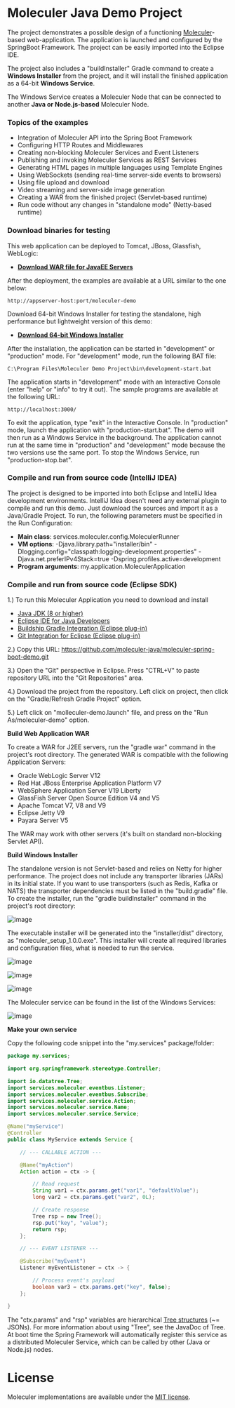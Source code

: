 # Moleculer Java Demo Project

The project demonstrates a possible design of a functioning
[Moleculer](https://moleculer-java.github.io/moleculer-java/)-based
web-application. The application is launched and configured by the SpringBoot Framework.
The project can be easily imported into the Eclipse IDE.

The project also includes a "buildInstaller" Gradle command to create a **Windows Installer** from the project,
and it will install the finished application as a 64-bit **Windows Service**.

The Windows Service creates a Moleculer Node that can be connected to another **Java or Node.js-based** Moleculer Node.

### Topics of the examples ###

- Integration of Moleculer API into the Spring Boot Framework
- Configuring HTTP Routes and Middlewares
- Creating non-blocking Moleculer Services and Event Listeners
- Publishing and invoking Moleculer Services as REST Services
- Generating HTML pages in multiple languages using Template Engines
- Using WebSockets (sending real-time server-side events to browsers)
- Using file upload and download
- Video streaming and server-side image generation
- Creating a WAR from the finished project (Servlet-based runtime)
- Run code without any changes in "standalone mode" (Netty-based runtime)

### Download binaries for testing ###

This web application can be deployed to Tomcat, JBoss, Glassfish, WebLogic:

- **[Download WAR file for JavaEE Servers](https://github.com/moleculer-java/moleculer-spring-boot-demo/raw/master/installer/dist/moleculer-demo.war)**

After the deployment, the examples are available at a URL similar to the one below:

```
http://appserver-host:port/moleculer-demo
```

Download 64-bit Windows Installer for testing the standalone, high performance but lightweight version of this demo:

- **[Download 64-bit Windows Installer](https://github.com/moleculer-java/moleculer-spring-boot-demo/raw/master/installer/dist/moleculer_setup_1.0.0.exe)**

After the installation, the application can be started in "development" or "production" mode.
For "development" mode, run the following BAT file:

```
C:\Program Files\Moleculer Demo Project\bin\development-start.bat
```
The application starts in "development" mode with an Interactive Console (enter "help" or "info" to try it out).
The sample programs are available at the following URL:
```
http://localhost:3000/
```
To exit the application, type "exit" in the Interactive Console.
In "production" mode, launch the application with "production-start.bat".
The demo will then run as a Windows Service in the background.
The application cannot run at the same time in "production" and "development" mode
because the two versions use the same port.
To stop the Windows Service, run "production-stop.bat".

### Compile and run from source code (IntelliJ IDEA) ###

The project is designed to be imported into both Eclipse and IntelliJ Idea development environments.
IntelliJ Idea doesn't need any external plugin to compile and run this demo.
Just download the sources and import it as a Java/Gradle Project.
To run, the following parameters must be specified in the Run Configuration:

- **Main class**: services.moleculer.config.MoleculerRunner
- **VM options**: -Djava.library.path="installer/bin" -Dlogging.config="classpath:logging-development.properties" -Djava.net.preferIPv4Stack=true -Dspring.profiles.active=development
- **Program arguments**: my.application.MoleculerApplication

### Compile and run from source code (Eclipse SDK) ###

1.) To run this Moleculer Application you need to download and install

- [Java JDK (8 or higher)](https://www.oracle.com/technetwork/java/javase/downloads/jdk8-downloads-2133151.html)
- [Eclipse IDE for Java Developers](https://www.eclipse.org/downloads/packages/)
- [Buildship Gradle Integration (Eclipse plug-in)](https://marketplace.eclipse.org/content/buildship-gradle-integration)
- [Git Integration for Eclipse (Eclipse plug-in)](https://marketplace.eclipse.org/content/egit-git-integration-eclipse)

2.) Copy this URL: https://github.com/moleculer-java/moleculer-spring-boot-demo.git

3.) Open the "Git" perspective in Eclipse. Press "CTRL+V" to paste repository URL into the "Git Repositories" area.

4.) Download the project from the repository. Left click on project, then click on the "Gradle/Refresh Gradle Project" option.

5.) Left click on "molleculer-demo.launch" file, and press on the "Run As/moleculer-demo" option.

**Build Web Application WAR**

To create a WAR for J2EE servers, run the "gradle war" command in the project's root directory.
The generated WAR is compatible with the following Application Servers:

- Oracle WebLogic Server V12
- Red Hat JBoss Enterprise Application Platform V7
- WebSphere Application Server V19 Liberty
- GlassFish Server Open Source Edition V4 and V5
- Apache Tomcat V7, V8 and V9
- Eclipse Jetty V9
- Payara Server V5

The WAR may work with other servers (it's built on standard non-blocking Servlet API).

**Build Windows Installer**

The standalone version is not Servlet-based and relies on Netty for higher performance.
The project does not include any transporter libraries (JARs) in its initial state.
If you want to use transporters (such as Redis, Kafka or NATS) the transporter dependencies must be listed in the "build.gradle" file.
To create the installer, run the "gradle buildInstaller" command in the project's root directory:

![image](docs/gradlew.png)

The executable installer will be generated into the "installer/dist" directory, as "moleculer_setup_1.0.0.exe".
This installer will create all required libraries and configuration files, what is needed to run the service.

![image](docs/installer1.png)

![image](docs/installer2.png)

![image](docs/installer3.png)

The Moleculer service can be found in the list of the Windows Services:

![image](docs/service.png)

**Make your own service**

Copy the following code snippet into the "my.services" package/folder:

```java
package my.services;

import org.springframework.stereotype.Controller;

import io.datatree.Tree;
import services.moleculer.eventbus.Listener;
import services.moleculer.eventbus.Subscribe;
import services.moleculer.service.Action;
import services.moleculer.service.Name;
import services.moleculer.service.Service;

@Name("myService")
@Controller
public class MyService extends Service {

	// --- CALLABLE ACTION ---

	@Name("myAction")
	Action action = ctx -> {

		// Read request
		String var1 = ctx.params.get("var1", "defaultValue");
		long var2 = ctx.params.get("var2", 0L);

		// Create response
		Tree rsp = new Tree();
		rsp.put("key", "value");
		return rsp;
	};

	// --- EVENT LISTENER ---

	@Subscribe("myEvent")
	Listener myEventListener = ctx -> {

		// Process event's payload
		boolean var3 = ctx.params.get("key", false);
	};

}
```

The "ctx.params" and "rsp" variables are hierarchical [Tree structures](https://berkesa.github.io/datatree/) (~= JSONs).
For more information about using "Tree", see the JavaDoc of Tree.
At boot time the Spring Framework will automatically register this service as a distributed Moleculer Service,
which can be called by other (Java or Node.js) nodes.

# License
Moleculer implementations are available under the [MIT license](https://tldrlegal.com/license/mit-license).
